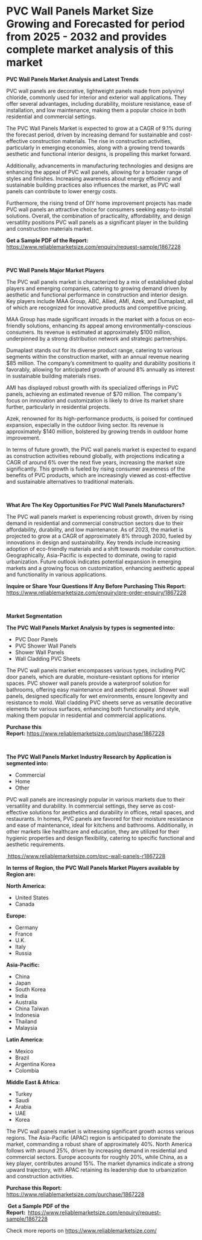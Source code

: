 <p><h1>PVC Wall Panels Market Size Growing and Forecasted for period from 2025 - 2032 and provides complete market analysis of this market</h1></p><p><strong>PVC Wall Panels Market Analysis and Latest Trends</strong></p>
<p><p>PVC wall panels are decorative, lightweight panels made from polyvinyl chloride, commonly used for interior and exterior wall applications. They offer several advantages, including durability, moisture resistance, ease of installation, and low maintenance, making them a popular choice in both residential and commercial settings. </p><p>The PVC Wall Panels Market is expected to grow at a CAGR of 9.1% during the forecast period, driven by increasing demand for sustainable and cost-effective construction materials. The rise in construction activities, particularly in emerging economies, along with a growing trend towards aesthetic and functional interior designs, is propelling this market forward. </p><p>Additionally, advancements in manufacturing technologies and designs are enhancing the appeal of PVC wall panels, allowing for a broader range of styles and finishes. Increasing awareness about energy efficiency and sustainable building practices also influences the market, as PVC wall panels can contribute to lower energy costs. </p><p>Furthermore, the rising trend of DIY home improvement projects has made PVC wall panels an attractive choice for consumers seeking easy-to-install solutions. Overall, the combination of practicality, affordability, and design versatility positions PVC wall panels as a significant player in the building and construction materials market.</p></p>
<p><strong>Get a Sample PDF of the Report:&nbsp;</strong> <a href="https://www.reliablemarketsize.com/enquiry/request-sample/1867228?utm_campaign=2520&utm_medium=2&utm_source=Github&utm_content=ia&utm_term=01042025&utm_id=pvc-wall-panels">https://www.reliablemarketsize.com/enquiry/request-sample/1867228</a></p>
<p>&nbsp;</p>
<p><strong>PVC Wall Panels Major Market Players</strong></p>
<p><p>The PVC wall panels market is characterized by a mix of established global players and emerging companies, catering to growing demand driven by aesthetic and functional performance in construction and interior design. Key players include MAA Group, ABC, Allied, AMI, Azek, and Dumaplast, all of which are recognized for innovative products and competitive pricing.</p><p>MAA Group has made significant inroads in the market with a focus on eco-friendly solutions, enhancing its appeal among environmentally-conscious consumers. Its revenue is estimated at approximately $100 million, underpinned by a strong distribution network and strategic partnerships.</p><p>Dumaplast stands out for its diverse product range, catering to various segments within the construction market, with an annual revenue nearing $85 million. The company’s commitment to quality and durability positions it favorably, allowing for anticipated growth of around 8% annually as interest in sustainable building materials rises.</p><p>AMI has displayed robust growth with its specialized offerings in PVC panels, achieving an estimated revenue of $70 million. The company's focus on innovation and customization is likely to drive its market share further, particularly in residential projects.</p><p>Azek, renowned for its high-performance products, is poised for continued expansion, especially in the outdoor living sector. Its revenue is approximately $140 million, bolstered by growing trends in outdoor home improvement.</p><p>In terms of future growth, the PVC wall panels market is expected to expand as construction activities rebound globally, with projections indicating a CAGR of around 6% over the next five years, increasing the market size significantly. This growth is fueled by rising consumer awareness of the benefits of PVC products, which are increasingly viewed as cost-effective and sustainable alternatives to traditional materials.</p></p>
<p>&nbsp;</p>
<p><strong>What Are The Key Opportunities For PVC Wall Panels Manufacturers?</strong></p>
<p><p>The PVC wall panels market is experiencing robust growth, driven by rising demand in residential and commercial construction sectors due to their affordability, durability, and low maintenance. As of 2023, the market is projected to grow at a CAGR of approximately 8% through 2030, fueled by innovations in design and sustainability. Key trends include increasing adoption of eco-friendly materials and a shift towards modular construction. Geographically, Asia-Pacific is expected to dominate, owing to rapid urbanization. Future outlook indicates potential expansion in emerging markets and a growing focus on customization, enhancing aesthetic appeal and functionality in various applications.</p></p>
<p><strong>Inquire or Share Your Questions If Any Before Purchasing This Report:</strong> <a href="https://www.reliablemarketsize.com/enquiry/pre-order-enquiry/1867228?utm_campaign=2520&utm_medium=2&utm_source=Github&utm_content=ia&utm_term=01042025&utm_id=pvc-wall-panels">https://www.reliablemarketsize.com/enquiry/pre-order-enquiry/1867228</a></p>
<p>&nbsp;</p>
<p><strong>Market Segmentation</strong></p>
<p><strong>The PVC Wall Panels Market Analysis by types is segmented into:</strong></p>
<p><ul><li>PVC Door Panels</li><li>PVC Shower Wall Panels</li><li>Shower Wall Panels</li><li>Wall Cladding PVC Sheets</li></ul></p>
<p><p>The PVC wall panels market encompasses various types, including PVC door panels, which are durable, moisture-resistant options for interior spaces. PVC shower wall panels provide a waterproof solution for bathrooms, offering easy maintenance and aesthetic appeal. Shower wall panels, designed specifically for wet environments, ensure longevity and resistance to mold. Wall cladding PVC sheets serve as versatile decorative elements for various surfaces, enhancing both functionality and style, making them popular in residential and commercial applications.</p></p>
<p><strong>Purchase this Report:&nbsp;</strong><a href="https://www.reliablemarketsize.com/purchase/1867228?utm_campaign=2520&utm_medium=2&utm_source=Github&utm_content=ia&utm_term=01042025&utm_id=pvc-wall-panels">https://www.reliablemarketsize.com/purchase/1867228</a></p>
<p>&nbsp;</p>
<p><strong>The PVC Wall Panels Market Industry Research by Application is segmented into:</strong></p>
<p><ul><li>Commercial</li><li>Home</li><li>Other</li></ul></p>
<p><p>PVC wall panels are increasingly popular in various markets due to their versatility and durability. In commercial settings, they serve as cost-effective solutions for aesthetics and durability in offices, retail spaces, and restaurants. In homes, PVC panels are favored for their moisture resistance and ease of maintenance, ideal for kitchens and bathrooms. Additionally, in other markets like healthcare and education, they are utilized for their hygienic properties and design flexibility, catering to specific functional and aesthetic requirements.</p></p>
<p><a href="https://www.reliablemarketsize.com/pvc-wall-panels-r1867228?utm_campaign=2520&utm_medium=2&utm_source=Github&utm_content=ia&utm_term=01042025&utm_id=pvc-wall-panels">&nbsp;https://www.reliablemarketsize.com/pvc-wall-panels-r1867228</a></p>
<p><strong>In terms of Region, the PVC Wall Panels Market Players available by Region are:</strong></p>
<p>
    <p> <strong> North America: </strong>
        <ul>
            <li>United States</li>
            <li>Canada</li>
        </ul>
        </p> 
    <p> <strong> Europe: </strong>
        <ul>
            <li>Germany</li>
            <li>France</li>
            <li>U.K.</li>
            <li>Italy</li>
            <li>Russia</li>
        </ul>
        </p> 
    <p> <strong> Asia-Pacific: </strong>
        <ul>
            <li>China</li>
            <li>Japan</li>
            <li>South Korea</li>
            <li>India</li>
            <li>Australia</li>
            <li>China Taiwan</li>
            <li>Indonesia</li>
            <li>Thailand</li>
            <li>Malaysia</li>
        </ul>
        </p> 
    <p> <strong> Latin America: </strong>
        <ul>
            <li>Mexico</li>
            <li>Brazil</li>
            <li>Argentina Korea</li>
            <li>Colombia</li>
        </ul>
        </p> 
    <p> <strong> Middle East & Africa: </strong>
        <ul>
            <li>Turkey</li>
            <li>Saudi</li>
            <li>Arabia</li>
            <li>UAE</li>
            <li>Korea</li>
        </ul>
    </p>
    </p>
<p><p>The PVC wall panels market is witnessing significant growth across various regions. The Asia-Pacific (APAC) region is anticipated to dominate the market, commanding a robust share of approximately 40%. North America follows with around 25%, driven by increasing demand in residential and commercial sectors. Europe accounts for roughly 20%, while China, as a key player, contributes around 15%. The market dynamics indicate a strong upward trajectory, with APAC retaining its leadership due to urbanization and construction activities.</p></p>
<p><strong>Purchase this Report: </strong><a href="https://www.reliablemarketsize.com/purchase/1867228?utm_campaign=2520&utm_medium=2&utm_source=Github&utm_content=ia&utm_term=01042025&utm_id=pvc-wall-panels">https://www.reliablemarketsize.com/purchase/1867228</a></p>
<p>&nbsp;<strong>Get a Sample PDF of the Report:&nbsp;&nbsp;</strong><a href="https://www.reliablemarketsize.com/enquiry/request-sample/1867228?utm_campaign=2520&utm_medium=2&utm_source=Github&utm_content=ia&utm_term=01042025&utm_id=pvc-wall-panels">https://www.reliablemarketsize.com/enquiry/request-sample/1867228</a></p>
<p><strong></strong></p>
<p>Check more reports on <a href="https://www.reliablemarketsize.com/?utm_campaign=2520&utm_medium=2&utm_source=Github&utm_content=ia&utm_term=01042025&utm_id=pvc-wall-panels">https://www.reliablemarketsize.com/</a></p>